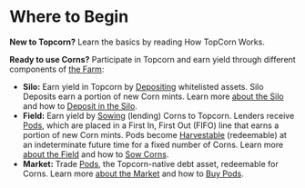 # Where to Begin

**New to Topcorn?** Learn the basics by reading How TopCorn Works.&#x20;

**Ready to use Corns?** Participate in Topcorn and earn yield through different components of [the Farm](broken-reference):

* **Silo:** Earn yield in Topcorn by [Depositing](../../additional-resources/glossary.md#deposit) whitelisted assets. Silo Deposits earn a portion of new Corn mints. Learn more [about the Silo](../../farm/silo.md) and how to [Deposit in the Silo](../silo/deposit-in-the-silo.md).
* **Field:** Earn yield by [Sowing](../../additional-resources/glossary.md#sow) (lending) Corns to Topcorn. Lenders receive [Pods](../../additional-resources/glossary.md#pods), which are placed in a First In, First Out (FIFO) line that earns a portion of new Corn mints. Pods become [Harvestable](../../additional-resources/glossary.md#harvestable-pods) (redeemable) at an indeterminate future time for a fixed number of Corns. Learn more [about the Field](../../farm/field.md) and how to [Sow Corns](../field/sow-corns.md).
* **Market:** Trade [Pods](../../additional-resources/glossary.md#pods), the Topcorn-native debt asset, redeemable for Corns. Learn more [about the Market](../../farm/market.md) and how to [Buy Pods](../market/buy-pods.md).
